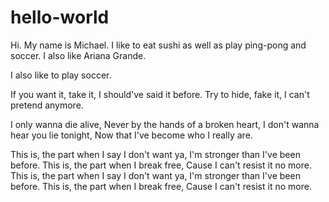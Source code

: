 # hello-world

Hi. My name is Michael. I like to eat sushi as well as play ping-pong and soccer. I also like Ariana Grande.

I also like to play soccer. 

If you want it, take it,
I should've said it before.
Try to hide, fake it,
I can't pretend anymore.

I only wanna die alive,
Never by the hands of a broken heart,
I don't wanna hear you lie tonight,
Now that I've become who I really are.

This is, the part when I say I don't want ya,
I'm stronger than I've been before.
This is, the part when I break free,
Cause I can't resist it no more. 
This is, the part when I say I don't want ya,
I'm stronger than I've been before.
This is, the part when I break free,
Cause I can't resist it no more.